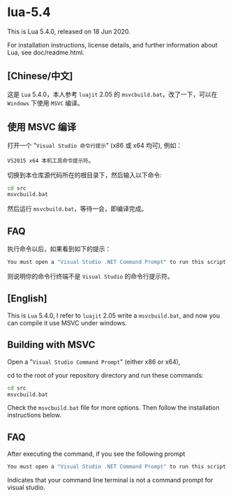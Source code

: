 # lua-5.4

This is Lua 5.4.0, released on 18 Jun 2020.

For installation instructions, license details, and
further information about Lua, see doc/readme.html.

## [Chinese/中文]

这是 `Lua` 5.4.0，本人参考 `luajit` 2.05 的 `msvcbuild.bat`，改了一下，可以在 `Windows` 下使用 `MSVC` 编译。

## 使用 MSVC 编译

打开一个 "`Visual Studio 命令行提示`" (x86 或 x64 均可), 例如：

`VS2015 x64 本机工具命令提示符`。

切换到本仓库源代码所在的根目录下，然后输入以下命令:

```bash
cd src
msvcbuild.bat
```

然后运行 `msvcbuild.bat`，等待一会，即编译完成。

## FAQ

执行命令以后，如果看到如下的提示：

```bash
You must open a "Visual Studio .NET Command Prompt" to run this script
```

则说明你的命令行终端不是 `Visual Studio` 的命令行提示符。

## [English]

This is `Lua` 5.4.0, I refer to `luajit` 2.05 write a `msvcbuild.bat`, and now you can compile it use MSVC under windows.

## Building with MSVC

Open a "`Visual Studio Command Prompt`" (either x86 or x64),

cd to the root of your repository directory and run these commands:

```bash
cd src
msvcbuild.bat
```

Check the `msvcbuild.bat` file for more options. Then follow the installation instructions below.

## FAQ

After executing the command, if you see the following prompt

```bash
You must open a "Visual Studio .NET Command Prompt" to run this script
```

Indicates that your command line terminal is not a command prompt for visual studio.
